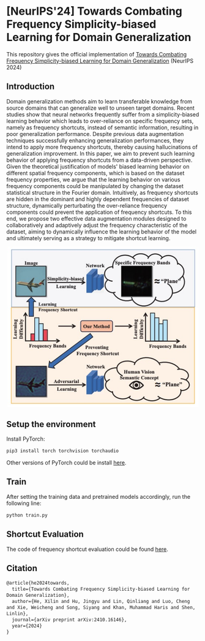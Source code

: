 # [NeurIPS'24] Towards Combating Frequency Simplicity-biased Learning for Domain Generalization

<!-- [![paper](https://img.shields.io/badge/arXiv-Paper-42FF33)](https://arxiv.org/abs/2403.02782) 
[![Project Page](https://img.shields.io/badge/Project-Page-blue)](https://bimsarapathiraja.github.io/mccl-project-page/)   -->

This repository gives the official implementation of [Towards Combating Frequency Simplicity-biased Learning for Domain Generalization](https://neurips.cc/virtual/2024/poster/94907) (NeurIPS 2024)

## Introduction
Domain generalization methods aim to learn transferable knowledge from source domains that can generalize well to unseen target domains. Recent studies show that neural networks frequently suffer from a simplicity-biased learning behavior which leads to over-reliance on specific frequency sets, namely as frequency shortcuts, instead of semantic information, resulting in poor generalization performance. Despite previous data augmentation techniques successfully enhancing generalization performances, they intend to apply more frequency shortcuts, thereby causing hallucinations of generalization improvement. In this paper, we aim to prevent such learning behavior of applying frequency shortcuts from a data-driven perspective. Given the theoretical justification of models' biased learning behavior on different spatial frequency components, which is based on the dataset frequency properties, we argue that the learning behavior on various frequency components could be manipulated by changing the dataset statistical structure in the Fourier domain. Intuitively, as frequency shortcuts are hidden in the dominant and highly dependent frequencies of dataset structure, dynamically perturbating the over-reliance frequency components could prevent the application of frequency shortcuts. To this end, we propose two effective data augmentation modules designed to collaboratively and adaptively adjust the frequency characteristic of the dataset, aiming to dynamically influence the learning behavior of the model and ultimately serving as a strategy to mitigate shortcut learning.

<p align="center"><img src="af_teaser.jpg" width="500"></p>

## Setup the environment
Install PyTorch:
```bash
pip3 install torch torchvision torchaudio
```
Other versions of PyTorch could be install [here](https://pytorch.org/get-started/locally/).

## Train
After setting the training data and pretrained models accordingly, run the following line:
```bash
python train.py
```

## Shortcut Evaluation
The code of frequency shortcut evaluation could be found [here](https://github.com/nis-research/nn-frequency-shortcuts).

## Citation

```
@article{he2024towards,
  title={Towards Combating Frequency Simplicity-biased Learning for Domain Generalization},
  author={He, Xilin and Hu, Jingyu and Lin, Qinliang and Luo, Cheng and Xie, Weicheng and Song, Siyang and Khan, Muhammad Haris and Shen, Linlin},
  journal={arXiv preprint arXiv:2410.16146},
  year={2024}
}
```
